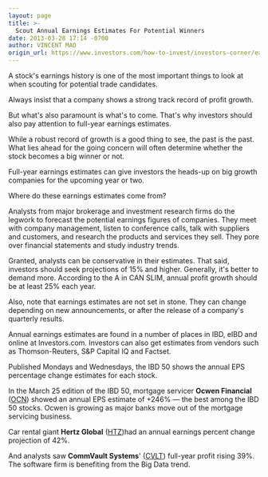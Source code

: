 ```yaml
---
layout: page
title: >-
  Scout Annual Earnings Estimates For Potential Winners
date: 2013-03-28 17:14 -0700
author: VINCENT MAO
origin_url: https://www.investors.com/how-to-invest/investors-corner/earnings-estimates-are-important
---
```





A stock's earnings history is one of the most important things to look at when scouting for potential trade candidates.


Always insist that a company shows a strong track record of profit growth.


But what's also paramount is what's to come. That's why investors should also pay attention to full-year earnings estimates.


While a robust record of growth is a good thing to see, the past is the past. What lies ahead for the going concern will often determine whether the stock becomes a big winner or not.


Full-year earnings estimates can give investors the heads-up on big growth companies for the upcoming year or two.


Where do these earnings estimates come from?


Analysts from major brokerage and investment research firms do the legwork to forecast the potential earnings figures of companies. They meet with company management, listen to conference calls, talk with suppliers and customers, and research the products and services they sell. They pore over financial statements and study industry trends.


Granted, analysts can be conservative in their estimates. That said, investors should seek projections of 15% and higher. Generally, it's better to demand more. According to the A in CAN SLIM, annual profit growth should be at least 25% each year.


Also, note that earnings estimates are not set in stone. They can change depending on new announcements, or after the release of a company's quarterly results.


Annual earnings estimates are found in a number of places in IBD, eIBD and online at Investors.com. Investors can also get estimates from vendors such as Thomson-Reuters, S&P Capital IQ and Factset.


Published Mondays and Wednesdays, the IBD 50 shows the annual EPS percentage change estimates for each stock.


In the March 25 edition of the IBD 50, mortgage servicer **Ocwen Financial** ([OCN](https://research.investors.com/quote.aspx?symbol=OCN)) showed an annual EPS estimate of +246% — the best among the IBD 50 stocks. Ocwen is growing as major banks move out of the mortgage servicing business.


Car rental giant **Hertz Global** ([HTZ](https://research.investors.com/quote.aspx?symbol=HTZ))had an annual earnings percent change projection of 42%.


And analysts saw **CommVault Systems**' ([CVLT](https://research.investors.com/quote.aspx?symbol=CVLT)) full-year profit rising 39%. The software firm is benefiting from the Big Data trend.




